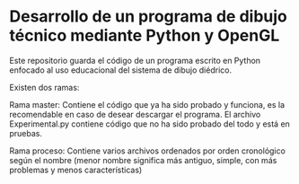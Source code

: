 # Desarrollo de un programa de dibujo técnico mediante Python y OpenGL
Este repositorio guarda el código de un programa escrito en Python enfocado al uso educacional del sistema de dibujo diédrico.

Existen dos ramas:

Rama master: Contiene el código que ya ha sido probado y funciona, es la recomendable en caso de desear descargar el programa. El archivo Experimental.py contiene código que no ha sido probado del todo y está en pruebas.

Rama proceso: Contiene varios archivos ordenados por orden cronológico según el nombre (menor nombre significa más antiguo, simple, con más problemas y menos características)

